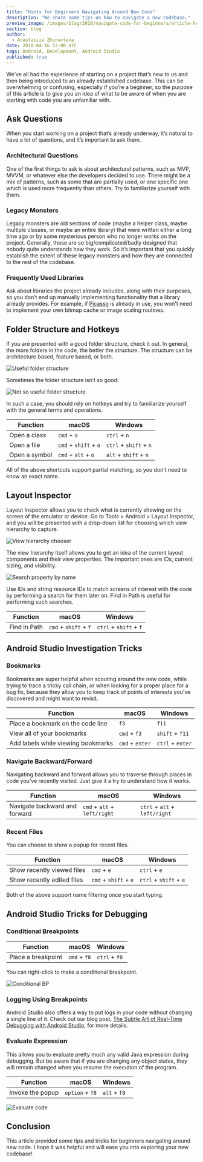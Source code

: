 ```yaml
---
title: "Hints for Beginners Navigating Around New Code"
description: "We share some tips on how to navigate a new codebase."
preview_image: /images/blog/2018/navigate-code-for-beginners/article-header.png
section: blog
author:
  - Anastasiia Zhuravleva
date: 2018-04-16 12:00 UTC
tags: Android, Development, Android Studio
published: true
---
```


We’ve all had the experience of starting on a project that’s new to us and then being introduced to an already established codebase. This can be overwhelming or confusing, especially if you’re a beginner, so the purpose of this article is to give you an idea of what to be aware of when you are starting with code you are unfamiliar with.

## Ask Questions

When you start working on a project that’s already underway, it’s natural to have a lot of questions, and it’s important to ask them.

### Architectural Questions

One of the first things to ask is about architectural patterns, such as MVP, MVVM, or whatever else the developers decided to use. There might be a mix of patterns, such as some that are partially used, or one specific one which is used more frequently than others. Try to familiarize yourself with them.

### Legacy Monsters

Legacy monsters are old sections of code (maybe a helper class, maybe multiple classes, or maybe an entire library) that were written either a long time ago or by some mysterious person who no longer works on the project. Generally, these are so big/complicated/badly designed that nobody quite understands how they work. So it’s important that you quickly establish the extent of these legacy monsters and how they are connected to the rest of the codebase.

### Frequently Used Libraries

Ask about libraries the project already includes, along with their purposes, so you don’t end up manually implementing functionality that a library already provides. For example, if [Picasso](http://square.github.io/picasso/) is already in use, you won't need to implement your own bitmap cache or image scaling routines.

## Folder Structure and Hotkeys

If you are presented with a good folder structure, check it out. In general, the more folders in the code, the better the structure. The structure can be architecture based, feature based, or both.

![Useful folder structure](/images/blog/2018/navigate-code-for-beginners/feature_based_or_both.png)

Sometimes the folder structure isn’t so good:

![Not so useful folder structure](/images/blog/2018/navigate-code-for-beginners/if_folder_structure_is_not_that_good.png)

In such a case, you should rely on hotkeys and try to familiarize yourself with the general terms and operations. 

| Function      	| macOS                 	| Windows                	|
|---------------	|-----------------------	|------------------------	|
| Open a class  	| `cmd` + `o`           	| `ctrl` + `n`           	|
| Open a file   	| `cmd` + `shift` + `o` 	| `ctrl` + `shift` + `n` 	|
| Open a symbol 	| `cmd` + `alt` + `o`   	| `alt` + `shift` + `n`  	|

All of the above shortcuts support partial matching, so you don’t need to know an exact name.

## Layout Inspector

Layout Inspector allows you to check what is currently showing on the screen of the emulator or device.
Go to Tools > Android > Layout Inspector, and you will be presented with a drop-down list for choosing which view hierarchy to capture.

![View hierarchy chooser](/images/blog/2018/navigate-code-for-beginners/which_view_hierarchy_to_capture.png)

The view hierarchy itself allows you to get an idea of the current layout components and their view properties. The important ones are IDs, current sizing, and visibility. 

![Search property by name](/images/blog/2018/navigate-code-for-beginners/also_supports_searching_property_by_name.png)

Use IDs and string resource IDs to match screens of interest with the code by performing a search for them later on. Find in Path is useful for performing such searches.

| Function     	| macOS                 	| Windows                	|
|--------------	|-----------------------	|------------------------	|
| Find in Path 	| `cmd` + `shift` + `f` 	| `ctrl` + `shift` + `f` 	|

## Android Studio Investigation Tricks

### Bookmarks

Bookmarks are super helpful when scouting around the new code, while trying to trace a tricky call chain, or when looking for a proper place for a bug fix, because they allow you to keep track of points of interests you’ve discovered and might want to revisit.

| Function                           	| macOS           	| Windows          	|
|------------------------------------	|-----------------	|------------------	|
| Place a bookmark on the code line  	| `f3`            	| `f11`            	|
| View all of your bookmarks         	| `cmd` + `f3`    	| `shift` + `f11`  	|
| Add labels while viewing bookmarks 	| `cmd` + `enter` 	| `ctrl` + `enter` 	|

### Navigate Backward/Forward

Navigating backward and forward allows you to traverse through places in code you’ve recently visited. Just give it a try to understand how it works.

| Function                      	| macOS                        	| Windows                       	|
|-------------------------------	|------------------------------	|-------------------------------	|
| Navigate backward and forward 	| `cmd` + `alt` + `left/right` 	| `ctrl` + `alt` + `left/right` 	|

### Recent Files

You can choose to show a popup for recent files.

| Function                   	| macOS                 	| Windows                	|
|----------------------------	|-----------------------	|------------------------	|
| Show recently viewed files 	| `cmd` + `e`           	| `ctrl` + `e`           	|
| Show recently edited files 	| `cmd` + `shift` + `e` 	| `ctrl` + `shift` + `e` 	|

Both of the above support name filtering once you start typing.

## Android Studio Tricks for Debugging

### Conditional Breakpoints

| Function           	| macOS        	| Windows       	|
|--------------------	|--------------	|---------------	|
| Place a breakpoint 	| `cmd` + `f8` 	| `ctrl` + `f8` 	|

You can right-click to make a conditional breakpoint.

![Conditional BP](/images/blog/2018/navigate-code-for-beginners/conditional_break_point.png)

### Logging Using Breakpoints

Android Studio also offers a way to put logs in your code without changing a single line of it. Check out our blog post, [The Subtle Art of Real-Time Debugging with Android Studio](../android-subtle-art-of-debugging), for more details.

### Evaluate Expression

This allows you to evaluate pretty much any valid Java expression during debugging. But be aware that if you are changing any object states, they will remain changed when you resume the execution of the program.

| Function         	| macOS           	| Windows      	|
|------------------	|-----------------	|--------------	|
| Invoke the popup 	| `option` + `f8` 	| `alt` + `f8` 	|

![Evaluate code](/images/blog/2018/navigate-code-for-beginners/to_invoke_the_popup_press.png)

## Conclusion

This article provided some tips and tricks for beginners navigating around new code. I hope it was helpful and will ease you into exploring your new codebase!
